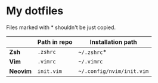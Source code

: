 # My dotfiles

Files marked with \* shouldn't be just copied.

|            | Path in repo | Installation path         |
| ---------- | ------------ | ------------------------- |
| **Zsh**    | `.zshrc`     | `~/.zshrc`*               |
| **Vim**    | `.vimrc`     | `~/.vimrc`                |
| **Neovim** | `init.vim`   | `~/.config/nvim/init.vim` |

